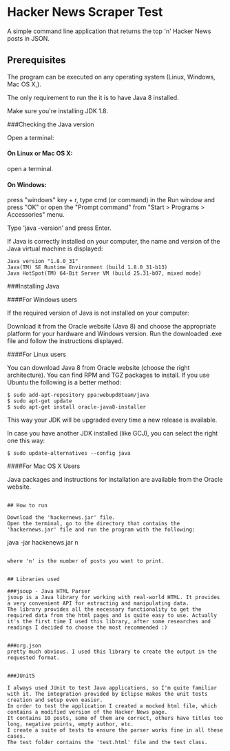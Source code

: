 # Hacker News Scraper Test

A simple command line application that returns the top 'n' Hacker News posts in JSON. 

## Prerequisites

The program can be executed on any operating system (Linux, Windows, Mac OS X,). 

The only requirement to run the it is to have Java 8 installed.

Make sure you're installing JDK 1.8.

###Checking the Java version

Open a terminal:

#### On Linux or Mac OS X: 
open a terminal.

#### On Windows: 
press "windows" key + r, type cmd (or command) in the Run window and press "OK" or open the "Prompt command" from "Start > Programs > Accessories" menu.

Type 'java -version' and press Enter.

If Java is correctly installed on your computer, the name and version of the Java virtual machine is displayed:

```
Java version "1.8.0_31"
Java(TM) SE Runtime Environment (build 1.8.0_31-b13)
Java HotSpot(TM) 64-Bit Server VM (build 25.31-b07, mixed mode)
```

###Installing Java

####For Windows users

If the required version of Java is not installed on your computer:

Download it from the Oracle website (Java 8) and choose the appropriate platform for your hardware and Windows version.
Run the downloaded .exe file and follow the instructions displayed.


####For Linux users

You can download Java 8 from Oracle website (choose the right architecture). You can find RPM and TGZ packages to install. If you use Ubuntu the following is a better method:

```
$ sudo add-apt-repository ppa:webupd8team/java
$ sudo apt-get update
$ sudo apt-get install oracle-java8-installer
```

This way your JDK will be upgraded every time a new release is available. 

In case you have another JDK installed (like GCJ), you can select the right one this way:

```
$ sudo update-alternatives --config java
```

####For Mac OS X Users

Java packages and instructions for installation are available from the Oracle website.

```

## How to run

Download the 'hackernews.jar' file.
Open the terminal, go to the directory that contains the 'hackernews.jar' file and run the program with the following:

```
java -jar hackenews.jar n
```

where 'n' is the number of posts you want to print.


## Libraries used

###jsoup - Java HTML Parser
jsoup is a Java library for working with real-world HTML. It provides a very convenient API for extracting and manipulating data.
The library provides all the necessary functionality to get the required data from the html pages and is quite easy to use. Actually it's the first time I used this library, after some researches and readings I decided to choose the most recommended :)


###org.json
pretty much obvious. I used this library to create the output in the requested format.


###JUnit5

I always used JUnit to test Java applications, so I'm quite familiar with it. The integration provided by Eclipse makes the unit tests creation and setup even easier.
In order to test the application I created a mocked html file, which contains a modified version of the Hacker News page.
It contains 10 posts, some of them are correct, others have titles too long, negative points, empty author, etc.
I create a suite of tests to ensure the parser works fine in all these cases.
The test folder contains the 'test.html' file and the test class.




